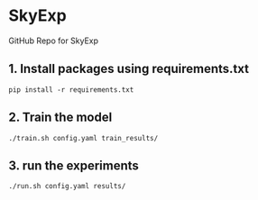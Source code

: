 # SkyExp
GitHub Repo for SkyExp

## 1. Install packages using requirements.txt
```
pip install -r requirements.txt
```

## 2. Train the model
```
./train.sh config.yaml train_results/
```

## 3. run the experiments
```
./run.sh config.yaml results/
```
